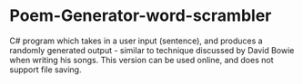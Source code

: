 # Poem-Generator-word-scrambler
C# program which takes in a user input (sentence), and produces a randomly generated output - similar to technique discussed by David Bowie when writing his songs.
This version can be used online, and does not support file saving.
